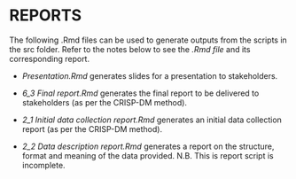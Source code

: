 # REPORTS

The following .Rmd files can be used to generate outputs from the scripts in the src folder. Refer to the notes below to see the *.Rmd file* and its corresponding report.

- *Presentation.Rmd* generates slides for a presentation to stakeholders.

- *6_3 Final report.Rmd* generates the final report to be delivered to stakeholders (as per the CRISP-DM method).

- *2_1 Initial data collection report.Rmd* generates an initial data collection report (as per the CRISP-DM method).

- *2_2 Data description report.Rmd* generates a report on the structure, format and meaning of the data provided. N.B. This is report script is incomplete.